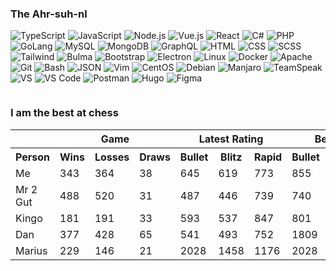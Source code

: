 
### The Ahr-suh-nl

![TypeScript](https://img.shields.io/badge/-TypeScript-3178C6?style=flat-square&logoColor=white&logo=typescript)
![JavaScript](https://img.shields.io/badge/-JavaScript-F7DF1E?style=flat-square&logoColor=black&logo=javascript)
![Node.js](https://img.shields.io/badge/-Node.js-339933?style=flat-square&logoColor=white&logo=node.js)
![Vue.js](https://img.shields.io/badge/-Vue.js-4FC08D?style=flat-square&logoColor=white&logo=vue.js)
![React](https://img.shields.io/badge/-React-61DAFB?style=flat-square&logoColor=white&logo=react)
![C#](https://img.shields.io/badge/-CSharp-239120?style=flat-square&logo=c%20sharp)
![PHP](https://img.shields.io/badge/-PHP-777BB4?style=flat-square&logoColor=white&logo=php)
![GoLang](https://img.shields.io/badge/-GoLang-00ADD8?style=flat-square&logoColor=white&logo=Go)
![MySQL](https://img.shields.io/badge/-MySQL-4479A1?style=flat-square&logoColor=white&logo=MySQL)
![MongoDB](https://img.shields.io/badge/-MongoDB-4479A1?style=flat-square&logoColor=white&logo=mongodb)
![GraphQL](https://img.shields.io/badge/-GraphQL-E10098?style=flat-square&logoColor=white&logo=GraphQL)
![HTML](https://img.shields.io/badge/-HTML5-E34F26?style=flat-square&logoColor=white&logo=HTML5)
![CSS](https://img.shields.io/badge/-CSS3-1572B6?style=flat-square&logoColor=white&logo=CSS3)
![SCSS](https://img.shields.io/badge/-SCSS-CC6699?style=flat-square&logoColor=white&logo=SASS)
![Tailwind](https://img.shields.io/badge/-Tailwind-06B6D4?style=flat-square&logoColor=white&logo=tailwindcss)
![Bulma](https://img.shields.io/badge/-Bulma-00D1B2?style=flat-square&logoColor=white&logo=bulma)
![Bootstrap](https://img.shields.io/badge/-Bootstrap-7952B3?style=flat-square&logoColor=white&logo=bootstrap)
![Electron](https://img.shields.io/badge/-Electron-47848F?style=flat-square&logoColor=white&logo=Electron)
![Linux](https://img.shields.io/badge/-Linux-FCC624?style=flat-square&logoColor=black&logo=Linux)
![Docker](https://img.shields.io/badge/-Docker-2496ED?style=flat-square&logoColor=white&logo=Docker)
![Apache](https://img.shields.io/badge/-Apache-D22128?style=flat-square&logoColor=white&logo=Apache)
![Git](https://img.shields.io/badge/-Git-F05032?style=flat-square&logoColor=white&logo=Git)
![Bash](https://img.shields.io/badge/-Bash-4EAA25?style=flat-square&logoColor=white&logo=GNUBash)
![JSON](https://img.shields.io/badge/-JSON-black?style=flat-square&logoColor=white&logo=JSON)
![Vim](https://img.shields.io/badge/-Vim-019733?style=flat-square&logoColor=white&logo=Vim)
![CentOS](https://img.shields.io/badge/-CentOS-262577?style=flat-square&logoColor=white&logo=CentOS)
![Debian](https://img.shields.io/badge/-Debian-A81D33?style=flat-square&logoColor=white&logo=Debian)
![Manjaro](https://img.shields.io/badge/-Manjaro-35BF5C?style=flat-square&logoColor=white&logo=Manjaro)
![TeamSpeak](https://img.shields.io/badge/-TeamSpeak-2580C3?style=flat-square&logoColor=white&logo=TeamSpeak)
![VS](https://img.shields.io/badge/-VS-5C2D91?style=flat-square&logoColor=white&logo=Visual%20Studio)
![VS Code](https://img.shields.io/badge/-VS%20Code-007ACC?style=flat-square&logoColor=white&logo=Visual%20Studio%20Code)
![Postman](https://img.shields.io/badge/-Postman-FF6C37?style=flat-square&logoColor=white&logo=Postman)
![Hugo](https://img.shields.io/badge/-Hugo-FF4088?style=flat-square&logoColor=white&logo=Hugo)
![Figma](https://img.shields.io/badge/-Figma-F24E1E?style=flat-square&logoColor=white&logo=Figma)

<p align="center">
  <img src="https://github-readme-stats.vercel.app/api?username=irhm&theme=dark&count_private=true&show_icons=true" alt="" />
</p>

### I am the best at chess

<table>
<tr>
  <td rowspan="1"></td>
  <th colspan="3" scope="colgroup">Game</th>
  <th colspan="3" scope="colgroup">Latest Rating</th>
  <th colspan="3" scope="colgroup">Best Rating</th>
</tr>
<tr>
  <th>Person</th>
  <th>Wins</th>
  <th>Losses</th>
  <th>Draws</th>
  <th>Bullet</th>
  <th>Blitz</th>
  <th>Rapid</th>
  <th>Bullet</th>
  <th>Blitz</th>
  <th>Rapid</th>
</tr>
  
<tr>
  <td>Me</td>
  <td>343</td>
  <td>364</td>
  <td>38</td>
  <td>645</td>
  <td>619</td>
  <td>773</td>
  <td>855</td>
  <td>867</td>
  <td>827</td>
</tr>
    

<tr>
  <td>Mr 2 Gut</td>
  <td>488</td>
  <td>520</td>
  <td>31</td>
  <td>487</td>
  <td>446</td>
  <td>739</td>
  <td>740</td>
  <td>963</td>
  <td>756</td>
</tr>
    

<tr>
  <td>Kingo</td>
  <td>181</td>
  <td>191</td>
  <td>33</td>
  <td>593</td>
  <td>537</td>
  <td>847</td>
  <td>801</td>
  <td>1419</td>
  <td>1058</td>
</tr>
    

<tr>
  <td>Dan</td>
  <td>377</td>
  <td>428</td>
  <td>65</td>
  <td>541</td>
  <td>493</td>
  <td>752</td>
  <td>1809</td>
  <td>1388</td>
  <td>1806</td>
</tr>
    

<tr>
  <td>Marius</td>
  <td>229</td>
  <td>146</td>
  <td>21</td>
  <td>2028</td>
  <td>1458</td>
  <td>1176</td>
  <td>2028</td>
  <td>1480</td>
  <td>1193</td>
</tr>
    
</table>